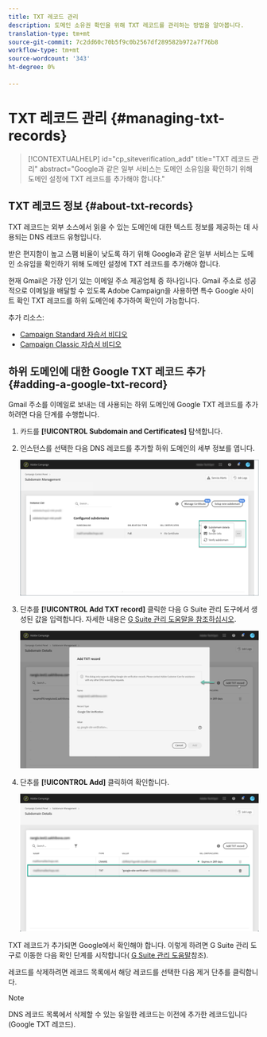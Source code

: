 ```yaml
---
title: TXT 레코드 관리
description: 도메인 소유권 확인을 위해 TXT 레코드를 관리하는 방법을 알아봅니다.
translation-type: tm+mt
source-git-commit: 7c2dd60c70b5f9c0b2567df289582b972a7f76b8
workflow-type: tm+mt
source-wordcount: '343'
ht-degree: 0%

---
```



# TXT 레코드 관리 {#managing-txt-records}

>[!CONTEXTUALHELP]
>id="cp_siteverification_add"
>title="TXT 레코드 관리"
>abstract="Google과 같은 일부 서비스는 도메인 소유임을 확인하기 위해 도메인 설정에 TXT 레코드를 추가해야 합니다."

## TXT 레코드 정보 {#about-txt-records}

TXT 레코드는 외부 소스에서 읽을 수 있는 도메인에 대한 텍스트 정보를 제공하는 데 사용되는 DNS 레코드 유형입니다.

받은 편지함이 높고 스팸 비율이 낮도록 하기 위해 Google과 같은 일부 서비스는 도메인 소유임을 확인하기 위해 도메인 설정에 TXT 레코드를 추가해야 합니다.

현재 Gmail은 가장 인기 있는 이메일 주소 제공업체 중 하나입니다. Gmail 주소로 성공적으로 이메일을 배달할 수 있도록 Adobe Campaign을 사용하면 특수 Google 사이트 확인 TXT 레코드를 하위 도메인에 추가하여 확인이 가능합니다.

추가 리소스:

* [Campaign Standard 자습서 비디오](https://docs.adobe.com/content/help/en/campaign-standard-learn/tutorials/administrating/control-panel/google-txt-record-management.html)
* [Campaign Classic 자습서 비디오](https://docs.adobe.com/content/help/en/campaign-classic-learn/tutorials/administrating/control-panel-acc/google-txt-record-management.html)

## 하위 도메인에 대한 Google TXT 레코드 추가 {#adding-a-google-txt-record}

Gmail 주소를 이메일로 보내는 데 사용되는 하위 도메인에 Google TXT 레코드를 추가하려면 다음 단계를 수행합니다.

1. 카드를 **[!UICONTROL Subdomain and Certificates]** 탐색합니다.

1. 인스턴스를 선택한 다음 DNS 레코드를 추가할 하위 도메인의 세부 정보를 엽니다.

   ![](assets/txt_subdomaindetails.png)

1. 단추를 **[!UICONTROL Add TXT record]** 클릭한 다음 G Suite 관리 도구에서 생성된 값을 입력합니다. 자세한 내용은 [G Suite 관리 도움말을 참조하십시오](https://support.google.com/a/answer/183895).

   ![](assets/txt_addtxt.png)

1. 단추를 **[!UICONTROL Add]** 클릭하여 확인합니다.

   ![](assets/txt_txtadded.png)

TXT 레코드가 추가되면 Google에서 확인해야 합니다. 이렇게 하려면 G Suite 관리 도구로 이동한 다음 확인 단계를 시작합니다( [G Suite 관리 도움말](https://support.google.com/a/answer/183895)참조).

레코드를 삭제하려면 레코드 목록에서 해당 레코드를 선택한 다음 제거 단추를 클릭합니다.

>[!NOTE]
>
>DNS 레코드 목록에서 삭제할 수 있는 유일한 레코드는 이전에 추가한 레코드입니다(Google TXT 레코드).
